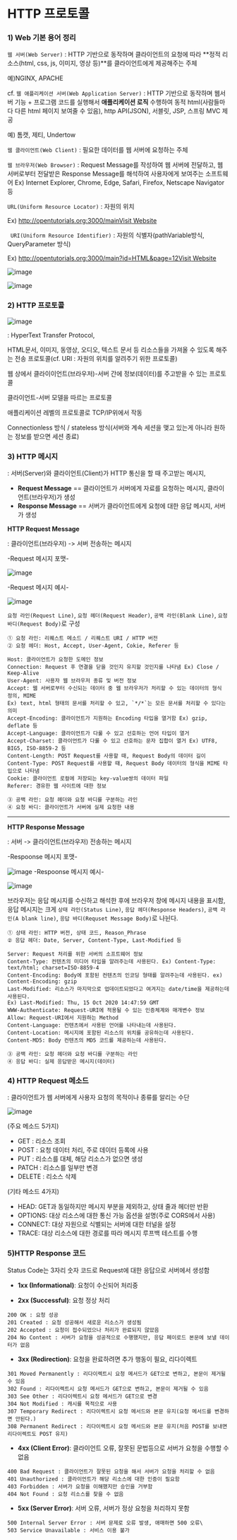 # HTTP 프로토콜

### 1)  Web 기본 용어 정리

`웹 서버(Web Server)` : HTTP 기반으로 동작하며 클라이언트의 요청에 따라 **정적 리소스(html, css, js, 이미지, 영상 등)**를 클라이언트에게 제공해주는 주체

예)NGINX, APACHE

cf. `웹 애플리케이션 서버(Web Application Server)` : HTTP 기반으로 동작하며 웹서버 기능 + 프로그램 코드를 실행해서 **애플리케이션 로직** 수행하여 동적 html(사람들마다 다른 html 페이지 보여줄 수 있음), http API(JSON), 서블릿, JSP, 스프링 MVC 제공

예) 톰캣, 제티, Undertow

`웹 클라이언트(Web Client)` : 필요한 데이터를 웹 서버에 요청하는 주체

`웹 브라우저(Web Browser)` : Request Message를 작성하여 웹 서버에 전달하고, 웹 서버로부터 전달받은 Response Message를 해석하여 사용자에게 보여주는 소프트웨어 Ex) Internet Explorer, Chrome, Edge, Safari, Firefox, Netscape Navigator 등

`URL(Uniform Resource Locator)` :  자원의 위치

Ex) [http://opentutorials.org:3000/mainVisit Website](http://opentutorials.org:3000/main) 

 ` URI(Uniform Resource Identifier)` : 자원의 식별자(pathVariable방식, QueryParameter 방식)

Ex) [http://opentutorials.org:3000/main?id=HTML&page=12Visit Website](http://opentutorials.org:3000/main?id=HTML&page=12)



![image](https://user-images.githubusercontent.com/69749222/189536720-4cfdf7d3-59af-4924-97e2-d2783cfbd0df.png)

![image](https://user-images.githubusercontent.com/69749222/189536738-1d44caea-e04f-49db-83b9-9d3634b450c2.png)


### 2) HTTP 프로토콜

![image](https://user-images.githubusercontent.com/69749222/189536689-2927e72d-3c8d-416c-9935-c4f38f8a7e36.png)

: HyperText Transfer Protocol, 

HTML문서, 이미지, 동영상, 오디오, 텍스트 문서 등 리소스들을 가져올 수 있도록 해주는 전송 프로토콜(cf. URI : 자원의 위치를 알려주기 위한 프로토콜) 

웹 상에서 클라이이언트(브라우저)-서버 간에 정보(데이터)를 주고받을 수 있는 프로토콜

클라이언트-서버 모델을 따르는 프로토콜

애플리케이션 레벨의 프로토콜로 TCP/IP위에서 작동

Connectionless 방식 / stateless 방식(서버와 계속 세션을 맺고 있는게 아니라 원하는 정보를 받으면 세션 종료)



### 3) HTTP 메시지

: 서버(Server)와 클라이언트(Client)가 HTTP 통신을 할 때 주고받는 메시지,

- **Request Message** == 클라이언트가 서버에게 자료를 요청하는 메시지, 클라이언트(브라우저)가 생성
- **Response Message** == 서버가 클라이언트에게 요청에 대한 응답 메시지, 서버가 생성



**HTTP Request Message**

: 클라이언트(브라우저) -> 서버 전송하는 메시지

-Request 메시지 포맷-

![image](https://user-images.githubusercontent.com/69749222/189536773-1b21df22-39c2-4e54-9c61-7d6eda88174b.png)

-Request 메시지 예시-

![image](https://user-images.githubusercontent.com/69749222/189536796-f2e5d401-d0e5-4587-9e23-28bec46b4fa9.png)

`요청 라인(Request Line)`, `요청 헤더(Request Header)`, `공백 라인(Blank Line)`, `요청 바디(Request Body)`로 구성

```
① 요청 라인: 리퀘스트 메소드 / 리퀘스트 URI / HTTP 버전
② 요청 헤더: Host, Accept, User-Agent, Cokie, Referer 등

Host: 클라이언트가 요청한 도메인 정보
Connection: Request 후 연결을 닫을 것인지 유지할 것인지를 나타냄 Ex) Close / Keep-Alive
User-Agent: 사용자 웹 브라우저 종류 및 버전 정보
Accept: 웹 서버로부터 수신되는 데이터 중 웹 브라우저가 처리할 수 있는 데이터의 형식 정의, MIME  
Ex) text, html 형태의 문서를 처리할 수 있고, `*/*`는 모든 문서를 처리할 수 있다는 의미
Accept-Encoding: 클라이언트가 지원하는 Encoding 타입을 열거함 Ex) gzip, deflate 등
Accept-Language: 클라이언트가 다룰 수 있고 선호하는 언어 타입이 열거
Accept-Charset: 클라이언트가 다룰 수 있고 선호하는 문자 집합이 열거 Ex) UTF8, BIG5, ISO-8859-2 등
Content-Length: POST Request를 사용할 때, Request Body의 데이터 길이
Content-Type: POST Request를 사용할 때, Request Body 데이터의 형식을 MIME 타입으로 나타냄
Cookie: 클라이언트 로컬에 저장되는 key-value쌍의 데이터 파일
Referer: 경유한 웹 사이트에 대한 정보

③ 공백 라인: 요청 헤더와 요청 바디를 구분하는 라인
④ 요청 바디: 클라이언트가 서버에 실제 요청한 내용
```

---------

**HTTP Response Message**

: 서버 -> 클라이언트(브라우저) 전송하는 메시지

-Respoonse 메시지 포맷-

![image](https://user-images.githubusercontent.com/69749222/189536816-a9cf11cf-3b06-41b0-aa58-bfc05e872ab5.png)
-Respoonse 메시지 예시-

![image](https://user-images.githubusercontent.com/69749222/189536879-df323249-d090-4170-9e17-e980072479b1.png)

브라우저는 응답 메시지를 수신하고 해석한 후에 브라우저 창에 메시지 내용을 표시함,
응답 메시지는 크게 `상태 라인(Status Line)`, `응답 헤더(Response Headers)`, `공백 라인(A blank line)`, `응답 바디(Requset Message Body)`로 나뉜다.

```
① 상태 라인: HTTP 버전, 상태 코드, Reason_Phrase
② 응답 헤더: Date, Server, Content-Type, Last-Modified 등

Server: Request 처리를 위한 서버의 소프트웨어 정보
Content-Type: 컨텐츠의 미디어 타입을 알려주는데 사용된다. Ex) Content-Type: text/html; charset=ISO-8859-4
Content-Encoding: Body에 포함된 컨텐츠의 인코딩 형태를 알려주는데 사용된다. ex) Content-Encoding: gzip
Last-Modified: 리소스가 마지막으로 업데이트되었다고 여겨지는 date/time을 제공하는데 사용된다. 
Ex) Last-Modified: Thu, 15 Oct 2020 14:47:59 GMT
WWW-Authenticate: Request-URI에 적용될 수 있는 인증체계와 매개변수 정보
Allow: Request-URI에서 지원하는 Method
Content-Language: 컨텐츠에서 사용된 언어를 나타내는데 사용된다.
Content-Location: 메시지에 포함된 리소스의 위치를 공유하는데 사용된다.
Content-MD5: Body 컨텐츠의 MD5 코드를 제공하는데 사용된다.

③ 공백 라인: 요청 헤더와 요청 바디를 구분하는 라인
④ 응답 바디: 실제 응답받은 메시지(데이터)
```



### 4) HTTP Request 메소드

 : 클라이언트가 웹 서버에게 사용자 요청의 목적이나 종류를 알리는 수단

![image](https://user-images.githubusercontent.com/69749222/189536894-7921fcff-15cd-44bd-a7c8-2d4b8cfbac06.png)

(주요 메소드 5가지)

- GET : 리소스 조회
- POST : 요청 데이터 처리, 주로 데이터 등록에 사용
- PUT : 리소스를 대체, 해당 리소스가 없으면 생성
- PATCH : 리소스를 일부만 변경
- DELETE : 리소스 삭제

(기타 메소드 4가지)

- HEAD: GET과 동일하지만 메시지 부분을 제외하고, 상태 줄과 헤더만 반환
- OPTIONS: 대상 리소스에 대한 통신 가능 옵션을 설명(주로 CORS에서 사용)
- CONNECT: 대상 자원으로 식별되는 서버에 대한 터널을 설정
- TRACE: 대상 리소스에 대한 경로를 따라 메시지 루프백 테스트를 수행



### 5)HTTP Response 코드

Status Code는 3자리 숫자 코드로 Request에 대한 응답으로 서버에서 생성함

- **1xx (Informational)**: 요청이 수신되어 처리중

- **2xx (Successful)**: 요청 정상 처리

```
200 OK : 요청 성공
201 Created : 요청 성공해서 새로운 리소스가 생성됨
202 Accepted : 요청이 접수되었으나 처리가 완료되지 않았음
204 No Content : 서버가 요청을 성공적으로 수행했지만, 응답 페이로드 본문에 보낼 데이터가 없음
```

- **3xx (Redirection)**: 요청을 완료하려면 추가 행동이 필요, 리다이렉트

```
301 Moved Permanently : 리다이렉트시 요청 메서드가 GET으로 변하고, 본문이 제거될 수 있음
302 Found : 리다이렉트시 요청 메서드가 GET으로 변하고, 본문이 제거될 수 있음
303 See Other : 리다이렉트시 요청 메서드가 GET으로 변경
304 Not Modified : 캐시를 목적으로 사용
307 Temporary Redirect : 리다이렉트시 요청 메서드와 본문 유지(요청 메서드를 변경하면 안된다.)
308 Permanent Redirect : 리다이렉트시 요청 메서드와 본문 유지(처음 POST를 보내면 리다이렉트도 POST 유지)
```

- **4xx (Client Error)**: 클라이언트 오류, 잘못된 문법등으로 서버가 요청을 수행할 수 없음

```
400 Bad Request : 클라이언트가 잘못된 요청을 해서 서버가 요청을 처리할 수 없음
401 Unauthorized : 클라이언트가 해당 리소스에 대한 인증이 필요함
403 Forbidden : 서버가 요청을 이해했지만 승인을 거부함
404 Not Found : 요청 리소스를 찾을 수 없음
```

- **5xx (Server Error)**: 서버 오류, 서버가 정상 요청을 처리하지 못함

```
500 Internal Server Error : 서버 문제로 오류 발생, 애매하면 500 오류\
503 Service Unavailable : 서비스 이용 불가
```
